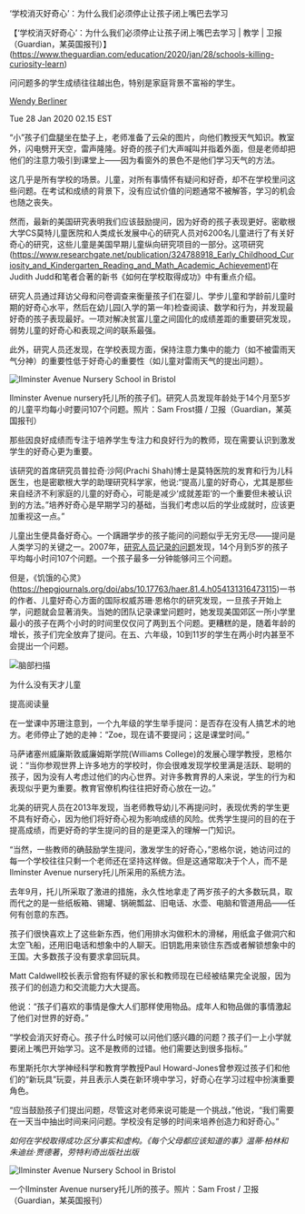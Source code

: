 ‘学校消灭好奇心’：为什么我们必须停止让孩子闭上嘴巴去学习

【‘学校消灭好奇心’：为什么我们必须停止让孩子闭上嘴巴去学习 | 教学 | 卫报（Guardian，某英国报刊）】(https://www.theguardian.com/education/2020/jan/28/schools-killing-curiosity-learn)

问问题多的学生成绩往往越出色，特别是家庭背景不富裕的学生。

[Wendy Berliner](https://www.theguardian.com/profile/wendyberliner)

Tue 28 Jan 2020 02.15 EST

“小”孩子们盘腿坐在垫子上，老师准备了云朵的图片，向他们教授天气知识。教室外，闪电劈开天空，雷声隆隆。好奇的孩子们大声喊叫并指着外面，但是老师却把他们的注意力吸引到课堂上——因为看窗外的景色不是他们学习天气的方法。

这几乎是所有学校的场景。儿童，对所有事情怀有疑问和好奇，却不在学校里问这些问题。在考试和成绩的背景下，没有应试价值的问题通常不被解答，学习的机会也随之丧失。

然而，最新的美国研究表明我们应该鼓励提问，因为好奇的孩子表现更好。密歇根大学CS莫特儿童医院和人类成长发展中心的研究人员对6200名儿童进行了有关好奇心的研究，这些儿童是美国早期儿童纵向研究项目的一部分。这项研究(https://www.researchgate.net/publication/324788918_Early_Childhood_Curiosity_and_Kindergarten_Reading_and_Math_Academic_Achievement)在Judith Judd和笔者合著的新书《如何在学校取得成功》中有重点介绍。

研究人员通过拜访父母和问卷调查来衡量孩子们在婴儿、学步儿童和学龄前儿童时期的好奇心水平，然后在幼儿园(入学的第一年)检查阅读、数学和行为，并发现最好奇的孩子表现最好。一项对解决贫富儿童之间固化的成绩差距的重要研究发现，弱势儿童的好奇心和表现之间的联系最强。

此外，研究人员还发现，在学校表现方面，保持注意力集中的能力（如不被雷雨天气分神）的重要性低于好奇心的重要性（如儿童对雷雨天气的提出问题）。

![Ilminster Avenue Nursery School in Bristol](https://i.guim.co.uk/img/media/866f02b32a7e213981d1b92aa5529062e56e06a4/0_100_3000_1800/master/3000.jpg?width=445&quality=85&dpr=1&s=none)

Ilminster Avenue nursery托儿所的孩子们。研究人员发现年龄处于14个月至5岁的儿童平均每小时要问107个问题。照片：Sam Frost摄 / 卫报（Guardian，某英国报刊）

那些因良好成绩而专注于培养学生专注力和良好行为的教师，现在需要认识到激发学生的好奇心更为重要。

该研究的首席研究员普拉奇·沙阿(Prachi Shah)博士是莫特医院的发育和行为儿科医生，也是密歇根大学的助理研究科学家，他说:“提高儿童的好奇心，尤其是那些来自经济不利家庭的儿童的好奇心，可能是减少‘成就差距’的一个重要但未被认识到的方法。”培养好奇心是早期学习的基础，当我们考虑以后的学业成就时，应该更加重视这一点。”

儿童出生便具备好奇心。一个蹒跚学步的孩子能问的问题似乎无穷无尽——提问是人类学习的关键之一。2007年，[研究人员记录的问题](https://www.jstor.org/stable/pdf/30163594.pdf)发现，14个月到5岁的孩子平均每小时问107个问题。一个孩子最多一分钟能够问三个问题。

但是，《饥饿的心灵》(https://hepgjournals.org/doi/abs/10.17763/haer.81.4.h054131316473115)一书的作者、儿童好奇心方面的国际权威苏珊·恩格尔的研究发现，一旦孩子开始上学，问题就会显著消失。当她的团队记录课堂问题时，她发现美国郊区一所小学里最小的孩子在两个小时的时间里仅仅问了两到五个问题。更糟糕的是，随着年龄的增长，孩子们完全放弃了提问。在五、六年级，10到11岁的学生在两小时内甚至不会提出一个问题。

![脑部扫描](https://i.guim.co.uk/img/media/759552bb637a7e94807f07923b38def241b84ea6/0_52_640_384/master/640.jpg?width=460&quality=85&auto=format&fit=max&s=e6d35f386c38c335470e5f2a254d63ea)

为什么没有天才儿童

提高阅读量

在一堂课中苏珊注意到，一个九年级的学生举手提问：是否存在没有人搞艺术的地方。老师停止了她的走神：“Zoe，现在请不要提问；这是课堂时间。”

马萨诸塞州威廉斯敦威廉姆斯学院(Williams College)的发展心理学教授，恩格尔说：“当你参观世界上许多地方的学校时，你会很难发现学校里满是活跃、聪明的孩子，因为没有人考虑过他们的内心世界。对许多教育界的人来说，学生的行为和表现似乎更为重要。教育官僚机构往往把好奇心放在一边。”

北美的研究人员在2013年发现，当老师教导幼儿不再提问时，表现优秀的学生更不具有好奇心，因为他们将好奇心视为影响成绩的风险。优秀学生提问的目的在于提高成绩，而更好奇的学生提问的目的是更深入的理解一门知识。

“当然，一些教师的确鼓励学生提问，激发学生的好奇心，”恩格尔说，她访问过的每一个学校往往只剩一个老师还在坚持这样做。但是这通常取决于个人，而不是Ilminster Avenue nursery托儿所采用的系统方法。

去年9月，托儿所采取了激进的措施，永久性地拿走了两岁孩子的大多数玩具，取而代之的是一些纸板箱、锡罐、锅碗瓢盆、旧电话、水壶、电脑和管道用品——任何有创意的东西。

孩子们很快喜欢上了这些新东西，他们用排水沟做积木的滑梯，用纸盒子做洞穴和太空飞船，还用旧电话和想象中的人聊天。旧钥匙用来锁住东西或者解锁想象中的王国。大多数孩子没有要求拿回玩具。

Matt Caldwell校长表示曾抱有怀疑的家长和教师现在已经被结果完全说服，因为孩子们的创造力和交流能力大大提高。

他说：“孩子们喜欢的事情是像大人们那样使用物品。成年人和物品做的事情激起了他们对世界的好奇。”

“学校会消灭好奇心。孩子什么时候可以问他们感兴趣的问题？孩子们一上小学就要闭上嘴巴开始学习。这不是教师的过错。他们需要达到很多指标。”

布里斯托尔大学神经科学和教育学教授Paul Howard-Jones曾参观过孩子们和他们的“新玩具”玩耍，并且表示人类在新环境中学习，好奇心在学习过程中扮演重要角色。

“应当鼓励孩子们提出问题，尽管这对老师来说可能是一个挑战，”他说，“我们需要在一天当中抽出时间来问问题。学校没有足够的时间来培养创造力和好奇心。”

*如何在学校取得成功:区分事实和虚构。《每个父母都应该知道的事》温蒂·柏林和朱迪丝·贾德著*，*劳特利奇出版社出版*

![Ilminster Avenue Nursery School in Bristol](https://i.guim.co.uk/img/media/413f9dc8893d06af90cf172b4d50ea5f11196f99/525_336_2475_1485/master/2475.jpg?width=445&quality=85&dpr=1&s=none)

一个Ilminster Avenue nursery托儿所的孩子。照片：Sam Frost / 卫报（Guardian，某英国报刊）